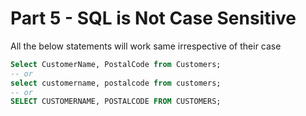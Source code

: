 # **Part 5 - SQL is Not Case Sensitive**

All the below statements will work same irrespective of their case

```sql
Select CustomerName, PostalCode from Customers;
-- or
select customername, postalcode from customers;
-- or
SELECT CUSTOMERNAME, POSTALCODE FROM CUSTOMERS;
```
